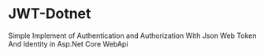 # JWT-Dotnet
Simple Implement of Authentication and Authorization With Json Web Token And Identity in Asp.Net Core WebApi
